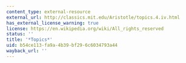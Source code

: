 ```yaml
---
content_type: external-resource
external_url: http://classics.mit.edu/Aristotle/topics.4.iv.html
has_external_license_warning: true
license: https://en.wikipedia.org/wiki/All_rights_reserved
status: ''
title: '*Topics*'
uid: b54ce113-fa9a-4b39-bf29-6c6034793a44
wayback_url: ''
---
```

